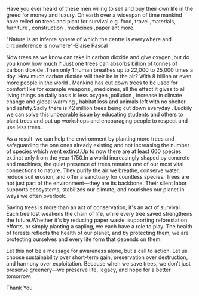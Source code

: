 Have you ever heard of these men wiling to sell and buy their own life in the greed for money and luxury.
On earth  over a widespan of time mankind have relied on trees and plant for survival e.g. food, travel ,materials, furniture , construction ,
medicines ,paper ant more.

"Nature is an infente  sphere of which the centre is everywhere and circumference is nowhere"-Blaise Pascal

Now trees as we know can take in carbon dioxide and give oxygen ,but do you know how much ? Just one trees can absorbs billion of tonnes
of carbon dioxide .Then only 1 human breathes up to 22,000 to 25,000 times a day. How much carbon dioxide will their be in the air? With 8 
billion or even more people in the world . Mankind has cut down trees to be used for comfort like for example weapons , medicines, all the
effect it gives to all  living things on daily basis is less oxygen ,pollution , increase in climate change and global warming , habitat
loss and animals left with no shelter and safety.Sadly there is 42 million trees being cut down everyday .
Luckily we can solve this unbearable issue by educating students and others to plant trees and put up workshops and encouraging people to
respect and use less trees .



As a result  we can help the environment by planting more trees and safeguarding the one ones already existing and not increasing the 
number of species which went extinct.Up to now there are at least 600 species extinct only from the year 1750.In a world increasingly 
shaped by concrete and machines, the quiet presence of trees remains one of our most vital connections to nature. They purify the air 
we breathe, conserve water, reduce soil erosion, and offer a sanctuary for countless species. Trees are not just part of the environment—they
are its backbone. Their silent labor supports ecosystems, stabilizes our climate, and nourishes our planet in ways we
often overlook.

Saving trees is more than an act of conservation; it's an act of survival. Each tree lost weakens the chain of life, while every tree saved 
strengthens the future.Whether it's by reducing paper waste, supporting reforestation efforts, or simply planting a sapling, we each have a
role to play. The health of forests reflects the
health of our planet, and by protecting them, we are protecting ourselves and every life form that depends on them.

Let this not be a message for awareness alone, but a call to action. Let us choose sustainability over short-term gain, preservation over destruction,
and harmony
over exploitation. Because when we save trees, we don’t just preserve greenery—we preserve life, legacy, and hope for a better tomorrow.


Thank You 
